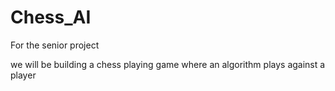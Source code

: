 # Chess_AI
For the senior project

we will be building a chess playing game where an algorithm plays against a player